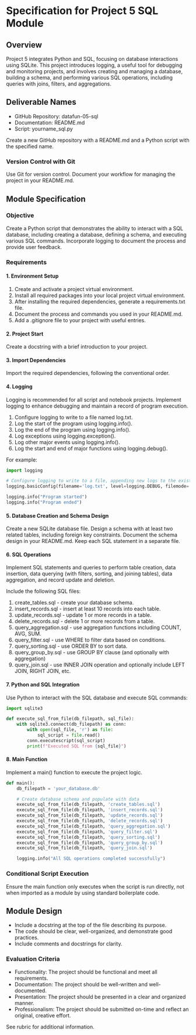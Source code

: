# Specification for Project 5 SQL Module

## Overview

Project 5 integrates Python and SQL,
focusing on database interactions using SQLite.
This project introduces logging,
a useful tool for debugging and monitoring projects,
and involves creating and managing a database, building a schema, and performing various SQL operations,
including queries with joins, filters, and aggregations.

## Deliverable Names

- GitHub Repository:  datafun-05-sql
- Documentation:      README.md
- Script:             yourname_sql.py

Create a new GitHub repository with a README.md and a Python script with the specified name.

### Version Control with Git

Use Git for version control.
Document your workflow for managing the project in your README.md.

## Module Specification

### Objective

Create a Python script that demonstrates the ability to interact with a SQL database,
including creating a database, defining a schema, and executing various SQL commands.
Incorporate logging to document the process and provide user feedback.

### Requirements

#### 1. Environment Setup

1. Create and activate a project virtual environment.
1. Install all required packages into your local project virtual environment.
1. After installing the required dependencies, generate a requirements.txt file.
1. Document the process and commands you used in your README.md.
1. Add a .gitignore file to your project with useful entries.

#### 2. Project Start

Create a docstring with a brief introduction to your project.

#### 3. Import Dependencies

Import the required dependencies, following the conventional order.

#### 4. Logging

Logging is recommended for all script and notebook projects.
Implement logging to enhance debugging and maintain a record of program execution.

1. Configure logging to write to a file named log.txt.
1. Log the start of the program using logging.info().
1. Log the end of the program using logging.info().
1. Log exceptions using logging.exception().
1. Log other major events using logging.info().
1. Log the start and end of major functions using logging.debug().

For example:

```python
import logging

# Configure logging to write to a file, appending new logs to the existing file
logging.basicConfig(filename='log.txt', level=logging.DEBUG, filemode='a', format='%(asctime)s - %(levelname)s - %(message)s')

logging.info("Program started")
logging.info("Program ended")
```

#### 5. Database Creation and Schema Design

Create a new SQLite database file.
Design a schema with at least two related tables, including foreign key constraints.
Document the schema design in your README.md.
Keep each SQL statement in a separate file.

#### 6. SQL Operations

Implement SQL statements and queries to perform table creation, data insertion,
data querying (with filters, sorting, and joining tables),
data aggregation, and record update and deletion.

Include the following SQL files:

1. create_tables.sql - create your database schema.
2. insert_records.sql - insert at least 10 records into each table.
3. update_records.sql - update 1 or more records in a table.
4. delete_records.sql - delete 1 or more records from a table.
5. query_aggregation.sql - use aggregation functions including COUNT, AVG, SUM.
6. query_filter.sql - use WHERE to filter data based on conditions.
7. query_sorting.sql - use ORDER BY to sort data.
8. query_group_by.sql - use GROUP BY clause (and optionally with aggregation)
9. query_join.sql - use INNER JOIN operation and optionally include LEFT JOIN, RIGHT JOIN, etc.

#### 7. Python and SQL Integration

Use Python to interact with the SQL database and execute SQL commands:

```python
import sqlite3

def execute_sql_from_file(db_filepath, sql_file):
    with sqlite3.connect(db_filepath) as conn:
        with open(sql_file, 'r') as file:
            sql_script = file.read()
        conn.executescript(sql_script)
        print(f"Executed SQL from {sql_file}")

```

#### 8. Main Function

Implement a main() function to execute the project logic.

```python
def main():
    db_filepath = 'your_database.db'

    # Create database schema and populate with data
    execute_sql_from_file(db_filepath, 'create_tables.sql')
    execute_sql_from_file(db_filepath, 'insert_records.sql')
    execute_sql_from_file(db_filepath, 'update_records.sql')
    execute_sql_from_file(db_filepath, 'delete_records.sql')
    execute_sql_from_file(db_filepath, 'query_aggregation.sql')
    execute_sql_from_file(db_filepath, 'query_filter.sql')
    execute_sql_from_file(db_filepath, 'query_sorting.sql')
    execute_sql_from_file(db_filepath, 'query_group_by.sql')
    execute_sql_from_file(db_filepath, 'query_join.sql')

    logging.info("All SQL operations completed successfully")

```

### Conditional Script Execution

Ensure the main function only executes when the script is run directly,
not when imported as a module by using standard boilerplate code.

## Module Design

- Include a docstring at the top of the file describing its purpose.
- The code should be clear, well-organized, and demonstrate good practices.
- Include comments and docstrings for clarity.

### Evaluation Criteria

- Functionality: The project should be functional and meet all requirements.
- Documentation: The project should be well-written and well-documented.
- Presentation: The project should be presented in a clear and organized manner.
- Professionalism: The project should be submitted on-time and reflect an original, creative effort.

See rubric for additional information.
